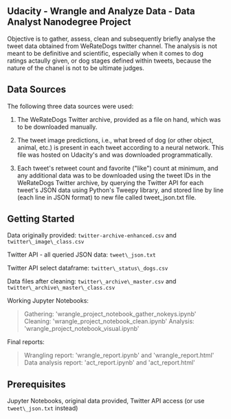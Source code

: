 Udacity - Wrangle and Analyze Data - Data Analyst Nanodegree Project
--------------------------------------------------------------------

Objective is to gather, assess, clean and subsequently briefly analyse
the tweet data obtained from WeRateDogs twitter channel. The analysis is
not meant to be definitive and scientific, especially when it comes to
dog ratings actaully given, or dog stages defined within tweets, because
the nature of the chanel is not to be ultimate judges.

Data Sources
------------

The following three data sources were used:

1.  The WeRateDogs Twitter archive, provided as a file on hand, which
    was to be downloaded manually.

2.  The tweet image predictions, i.e., what breed of dog (or other
    object, animal, etc.) is present in each tweet according to a neural
    network. This file was hosted on Udacity's and was downloaded
    programmatically.

3.  Each tweet's retweet count and favorite ("like") count at minimum,
    and any additional data was to be downloaded using the tweet IDs in
    the WeRateDogs Twitter archive, by querying the Twitter API for each
    tweet's JSON data using Python's Tweepy library, and stored line by
    line (each line in JSON format) to new file called tweet\_json.txt
    file.

Getting Started
---------------

Data originally provided: `twitter-archive-enhanced.csv` and `twitter\_image\_class.csv` 

Twitter API - all queried JSON data: `tweet\_json.txt` 

Twitter API select dataframe: `twitter\_status\_dogs.csv` 

Data files after cleaning: `twitter\_archive\_master.csv` and `twitter\_archive\_master\_class.csv`

Working Jupyter Notebooks: 
> Gathering: 'wrangle\_project\_notebook\_gather\_nokeys.ipynb' 
> Cleaning: 'wrangle\_project\_notebook\_clean.ipynb' 
> Analysis: 'wrangle\_project\_notebook\_visual.ipynb' 

Final reports: 
> Wrangling report: 'wrangle\_report.ipynb' and 'wrangle\_report.html' 
> Data analysis report: 'act\_report.ipynb' and 'act\_report.html'

Prerequisites
-------------

Jupyter Notebooks, original data provided, Twitter API access (or use `tweet\_json.txt` instead)
